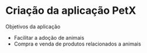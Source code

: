 # Criação da aplicação PetX

Objetivos da aplicação

- Facilitar a adoção de animais 
- Compra e venda de produtos relacionados a animais